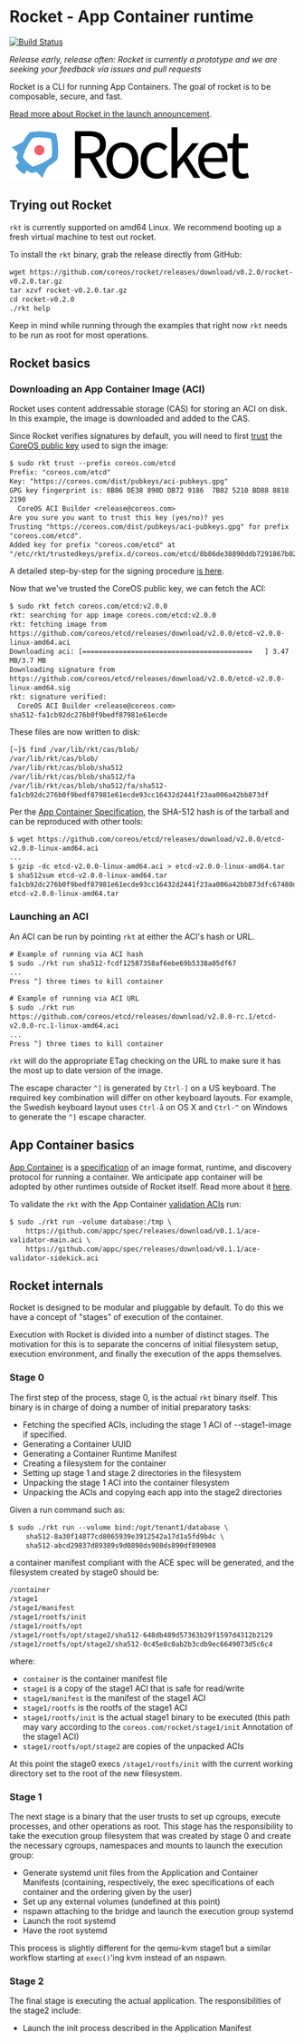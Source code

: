 # Rocket - App Container runtime

[![Build Status](https://travis-ci.org/coreos/rocket.png?branch=master)](https://travis-ci.org/coreos/rocket)

_Release early, release often: Rocket is currently a prototype and we are seeking your feedback via issues and pull requests_

Rocket is a CLI for running App Containers. The goal of rocket is to be composable, secure, and fast.

[Read more about Rocket in the launch announcement](https://coreos.com/blog/rocket).

![Rocket Logo](logos/rocket-horizontal-color.png)

## Trying out Rocket

`rkt` is currently supported on amd64 Linux. We recommend booting up a fresh virtual machine to test out rocket.

To install the `rkt` binary, grab the release directly from GitHub:

```
wget https://github.com/coreos/rocket/releases/download/v0.2.0/rocket-v0.2.0.tar.gz
tar xzvf rocket-v0.2.0.tar.gz
cd rocket-v0.2.0
./rkt help
```

Keep in mind while running through the examples that right now `rkt` needs to be run as root for most operations.

## Rocket basics

### Downloading an App Container Image (ACI)

Rocket uses content addressable storage (CAS) for storing an ACI on disk. In this example, the image is downloaded and added to the CAS.

Since Rocket verifies signatures by default, you will need to first [trust](https://github.com/coreos/rocket/blob/master/Documentation/signing-and-verification-guide.md#establishing-trust) the [CoreOS public key](https://coreos.com/dist/pubkeys/aci-pubkeys.gpg) used to sign the image:

```
$ sudo rkt trust --prefix coreos.com/etcd
Prefix: "coreos.com/etcd"
Key: "https://coreos.com/dist/pubkeys/aci-pubkeys.gpg"
GPG key fingerprint is: 8B86 DE38 890D DB72 9186  7B02 5210 BD88 8818 2190
  CoreOS ACI Builder <release@coreos.com>
Are you sure you want to trust this key (yes/no)? yes
Trusting "https://coreos.com/dist/pubkeys/aci-pubkeys.gpg" for prefix "coreos.com/etcd".
Added key for prefix "coreos.com/etcd" at "/etc/rkt/trustedkeys/prefix.d/coreos.com/etcd/8b86de38890ddb7291867b025210bd8888182190"
```

A detailed step-by-step for the signing procedure [is here](Documentation/getting-started-ubuntu-trusty.md#trust-the-coreos-signing-key).

Now that we've trusted the CoreOS public key, we can fetch the ACI:

```
$ sudo rkt fetch coreos.com/etcd:v2.0.0
rkt: searching for app image coreos.com/etcd:v2.0.0
rkt: fetching image from https://github.com/coreos/etcd/releases/download/v2.0.0/etcd-v2.0.0-linux-amd64.aci
Downloading aci: [==========================================   ] 3.47 MB/3.7 MB
Downloading signature from https://github.com/coreos/etcd/releases/download/v2.0.0/etcd-v2.0.0-linux-amd64.sig
rkt: signature verified: 
  CoreOS ACI Builder <release@coreos.com>
sha512-fa1cb92dc276b0f9bedf87981e61ecde
```

These files are now written to disk:

```
[~]$ find /var/lib/rkt/cas/blob/
/var/lib/rkt/cas/blob/
/var/lib/rkt/cas/blob/sha512
/var/lib/rkt/cas/blob/sha512/fa
/var/lib/rkt/cas/blob/sha512/fa/sha512-fa1cb92dc276b0f9bedf87981e61ecde93cc16432d2441f23aa006a42bb873df
```

Per the [App Container Specification](https://github.com/appc/spec/blob/master/SPEC.md#image-archives), the SHA-512 hash is of the tarball and can be reproduced with other tools:

```
$ wget https://github.com/coreos/etcd/releases/download/v2.0.0/etcd-v2.0.0-linux-amd64.aci
...
$ gzip -dc etcd-v2.0.0-linux-amd64.aci > etcd-v2.0.0-linux-amd64.tar
$ sha512sum etcd-v2.0.0-linux-amd64.tar
fa1cb92dc276b0f9bedf87981e61ecde93cc16432d2441f23aa006a42bb873dfc67480dafb0dfb33b91fd848e138268f71e1f32b55e197cdc2d874ae8da01bbe  etcd-v2.0.0-linux-amd64.tar
```

### Launching an ACI

An ACI can be run by pointing `rkt` at either the ACI's hash or URL.

```
# Example of running via ACI hash
$ sudo ./rkt run sha512-fcdf12587358af6ebe69b5338a05df67
...
Press ^] three times to kill container
```

```
# Example of running via ACI URL
$ sudo ./rkt run https://github.com/coreos/etcd/releases/download/v2.0.0-rc.1/etcd-v2.0.0-rc.1-linux-amd64.aci
...
Press ^] three times to kill container
```

`rkt` will do the appropriate ETag checking on the URL to make sure it has the most up to date version of the image.

The escape character ```^]``` is generated by ```Ctrl-]``` on a US keyboard. The required key combination will differ on other keyboard layouts. For example, the Swedish keyboard layout uses ```Ctrl-å``` on OS X and ```Ctrl-^``` on Windows to generate the ```^]``` escape character.

## App Container basics

[App Container][appc-repo] is a [specification][appc-spec] of an image format, runtime, and discovery protocol for running a container. We anticipate app container will be adopted by other runtimes outside of Rocket itself. Read more about it [here][appc-repo].

To validate the `rkt` with the App Container [validation ACIs][appc-readme] run:

```
$ sudo ./rkt run -volume database:/tmp \
	https://github.com/appc/spec/releases/download/v0.1.1/ace-validator-main.aci \
	https://github.com/appc/spec/releases/download/v0.1.1/ace-validator-sidekick.aci
```

[appc-repo]: https://github.com/appc/spec/
[appc-spec]: https://github.com/appc/spec/blob/master/SPEC.md
[appc-readme]: https://github.com/appc/spec/blob/master/README.md

## Rocket internals

Rocket is designed to be modular and pluggable by default. To do this we have a concept of "stages" of execution of the container.

Execution with Rocket is divided into a number of distinct stages. The motivation for this is to separate the concerns of initial filesystem setup, execution environment, and finally the execution of the apps themselves.

### Stage 0

The first step of the process, stage 0, is the actual `rkt` binary itself. This binary is in charge of doing a number of initial preparatory tasks:
- Fetching the specified ACIs, including the stage 1 ACI of --stage1-image if specified.
- Generating a Container UUID
- Generating a Container Runtime Manifest
- Creating a filesystem for the container
- Setting up stage 1 and stage 2 directories in the filesystem
- Unpacking the stage 1 ACI into the container filesystem
- Unpacking the ACIs and copying each app into the stage2 directories

Given a run command such as:

```
$ sudo ./rkt run --volume bind:/opt/tenant1/database \
	sha512-8a30f14877cd8065939e3912542a17d1a5fd9b4c \
	sha512-abcd29837d89389s9d0898ds908ds890df890908
```

a container manifest compliant with the ACE spec will be generated, and the filesystem created by stage0 should be:

```
/container
/stage1
/stage1/manifest
/stage1/rootfs/init
/stage1/rootfs/opt
/stage1/rootfs/opt/stage2/sha512-648db489d57363b29f1597d4312b2129
/stage1/rootfs/opt/stage2/sha512-0c45e8c0ab2b3cdb9ec6649073d5c6c4
```

where:
- `container` is the container manifest file
- `stage1` is a copy of the stage1 ACI that is safe for read/write
- `stage1/manifest` is the manifest of the stage1 ACI
- `stage1/rootfs` is the rootfs of the stage1 ACI
- `stage1/rootfs/init` is the actual stage1 binary to be executed (this path may vary according to the `coreos.com/rocket/stage1/init` Annotation of the stage1 ACI)
- `stage1/rootfs/opt/stage2` are copies of the unpacked ACIs

At this point the stage0 execs `/stage1/rootfs/init` with the current working directory set to the root of the new filesystem.

### Stage 1

The next stage is a binary that the user trusts to set up cgroups, execute processes, and other operations as root. This stage has the responsibility to take the execution group filesystem that was created by stage 0 and create the necessary cgroups, namespaces and mounts to launch the execution group:

- Generate systemd unit files from the Application and Container Manifests (containing, respectively, the exec specifications of each container and the ordering given by the user)
- Set up any external volumes (undefined at this point)
- nspawn attaching to the bridge and launch the execution group systemd
- Launch the root systemd
- Have the root systemd

This process is slightly different for the qemu-kvm stage1 but a similar workflow starting at `exec()`'ing kvm instead of an nspawn.

### Stage 2

The final stage is executing the actual application. The responsibilities of the stage2 include:

- Launch the init process described in the Application Manifest
